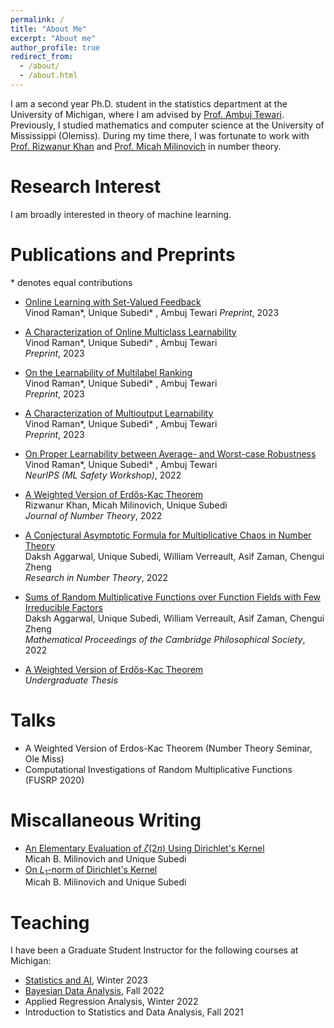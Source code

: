 ```yaml
---
permalink: /
title: "About Me"
excerpt: "About me"
author_profile: true
redirect_from: 
  - /about/
  - /about.html
---
```


I am a second year Ph.D. student in the statistics department at the University of Michigan, where I am advised by [Prof. Ambuj Tewari](https://ambujtewari.github.io/). Previously, I studied mathematics and computer science at the University of Mississippi (Olemiss). During my time there, I was fortunate to work with [Prof. Rizwanur Khan](http://home.olemiss.edu/~rrkhan/) and [Prof. Micah Milinovich](http://home.olemiss.edu/~mbmilino/) in number theory. 


Research Interest
======

I am broadly interested in theory of machine learning. 

Publications and Preprints
======
  \* denotes equal contributions
  
  - [Online Learning with Set-Valued Feedback](https://arxiv.org/abs/2306.06247)   
 Vinod Raman*, Unique Subedi* , Ambuj Tewari 
*Preprint*, 2023  

- [A Characterization of Online Multiclass Learnability](https://arxiv.org/abs/2303.17716)   
  Vinod Raman*, Unique Subedi* , Ambuj Tewari     
*Preprint*, 2023  

- [On the Learnability of Multilabel Ranking](https://arxiv.org/abs/2304.03337)   
  Vinod Raman*, Unique Subedi* , Ambuj Tewari       
*Preprint*, 2023  

- [A Characterization of Multioutput Learnability](https://arxiv.org/abs/2301.02729)   
  Vinod Raman*, Unique Subedi* , Ambuj Tewari    
*Preprint*, 2023    


- [On Proper Learnability between Average- and Worst-case Robustness](https://arxiv.org/abs/2211.05656)    
  Vinod Raman*, Unique Subedi* , Ambuj Tewari   
*NeurIPS (ML Safety Workshop)*, 2022    


- [A Weighted Version of Erdős-Kac Theorem](https://www.sciencedirect.com/science/article/abs/pii/S0022314X21003681)  
Rizwanur Khan, Micah Milinovich, Unique Subedi     
*Journal of Number Theory*, 2022    
  

- [A Conjectural Asymptotic Formula for Multiplicative Chaos in Number Theory](https://link.springer.com/article/10.1007/s40993-022-00332-x)    
 Daksh Aggarwal, Unique Subedi, William Verreault, Asif Zaman, Chengui Zheng      
*Research in Number Theory*, 2022   


- [Sums of Random Multiplicative Functions over Function Fields with Few Irreducible Factors](https://www.cambridge.org/core/journals/mathematical-proceedings-of-the-cambridge-philosophical-society/article/abs/sums-of-random-multiplicative-functions-over-function-fields-with-few-irreducible-factors/636667B07830029AB35196FF595CA055)   
 Daksh Aggarwal, Unique Subedi, William Verreault, Asif Zaman, Chengui Zheng      
*Mathematical Proceedings of the Cambridge Philosophical Society*, 2022   

- [A Weighted Version of Erdős-Kac Theorem](https://egrove.olemiss.edu/cgi/viewcontent.cgi?article=2687&context=hon_thesis)  
 *Undergraduate Thesis*




Talks
======
- A Weighted Version of Erdos-Kac Theorem (Number Theory Seminar, Ole Miss) 
- Computational Investigations of Random Multiplicative Functions (FUSRP 2020)


Miscallaneous Writing
======

- [An Elementary Evaluation of $\zeta(2n)$ Using Dirichlet's Kernel](https://unique-subedi.github.io/Misc_Writings/Dirichlet_s_Kernel_and_Zeta_2n_.pdf)    
  Micah B. Milinovich and Unique Subedi
- [On $L_1$-norm of Dirichlet's Kernel](https://unique-subedi.github.io/Misc_Writings/L1_Norm_of_Dirichlet_s_Kernel.pdf)  
  Micah B. Milinovich and Unique Subedi


Teaching
======
I have been a Graduate Student Instructor for the following courses at Michigan:
- [Statistics and AI](https://ambujtewari.github.io/stats315-winter2023/), Winter 2023
- [Bayesian Data Analysis](https://yixinwang.github.io/courses/bayesian/fall22/bayesian22f.html), Fall 2022
- Applied Regression Analysis, Winter 2022
- Introduction to Statistics and Data Analysis, Fall 2021
